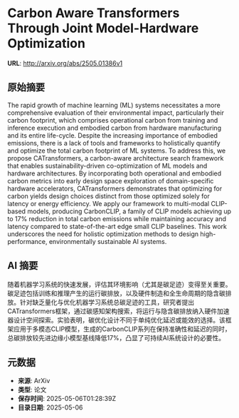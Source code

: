 # Carbon Aware Transformers Through Joint Model-Hardware Optimization

**URL**: http://arxiv.org/abs/2505.01386v1

## 原始摘要

The rapid growth of machine learning (ML) systems necessitates a more
comprehensive evaluation of their environmental impact, particularly their
carbon footprint, which comprises operational carbon from training and
inference execution and embodied carbon from hardware manufacturing and its
entire life-cycle. Despite the increasing importance of embodied emissions,
there is a lack of tools and frameworks to holistically quantify and optimize
the total carbon footprint of ML systems. To address this, we propose
CATransformers, a carbon-aware architecture search framework that enables
sustainability-driven co-optimization of ML models and hardware architectures.
By incorporating both operational and embodied carbon metrics into early design
space exploration of domain-specific hardware accelerators, CATransformers
demonstrates that optimizing for carbon yields design choices distinct from
those optimized solely for latency or energy efficiency. We apply our framework
to multi-modal CLIP-based models, producing CarbonCLIP, a family of CLIP models
achieving up to 17% reduction in total carbon emissions while maintaining
accuracy and latency compared to state-of-the-art edge small CLIP baselines.
This work underscores the need for holistic optimization methods to design
high-performance, environmentally sustainable AI systems.


## AI 摘要

随着机器学习系统的快速发展，评估其环境影响（尤其是碳足迹）变得至关重要。碳足迹包括训练和推理产生的运行碳排放，以及硬件制造和全生命周期的隐含碳排放。针对缺乏量化与优化机器学习系统总碳足迹的工具，研究者提出CATransformers框架，通过碳感知架构搜索，将运行与隐含碳排放纳入硬件加速器设计空间探索。实验表明，碳优化设计不同于单纯优化延迟或能效的选择。该框架应用于多模态CLIP模型，生成的CarbonCLIP系列在保持准确性和延迟的同时，总碳排放较先进边缘小模型基线降低17%，凸显了可持续AI系统设计的必要性。

## 元数据

- **来源**: ArXiv
- **类型**: 论文
- **保存时间**: 2025-05-06T01:28:39Z
- **目录日期**: 2025-05-06
